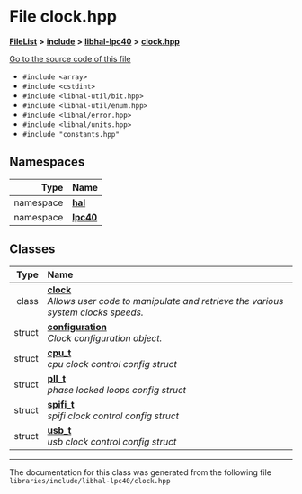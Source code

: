 

# File clock.hpp



[**FileList**](files.md) **>** [**include**](dir_cba0faac6e93618a6e2539705915bd70.md) **>** [**libhal-lpc40**](dir_2fff134b595a3a874b0307aab0eea726.md) **>** [**clock.hpp**](libhal-lpc40_2clock_8hpp.md)

[Go to the source code of this file](libhal-lpc40_2clock_8hpp_source.md)



* `#include <array>`
* `#include <cstdint>`
* `#include <libhal-util/bit.hpp>`
* `#include <libhal-util/enum.hpp>`
* `#include <libhal/error.hpp>`
* `#include <libhal/units.hpp>`
* `#include "constants.hpp"`













## Namespaces

| Type | Name |
| ---: | :--- |
| namespace | [**hal**](namespacehal.md) <br> |
| namespace | [**lpc40**](namespacehal_1_1lpc40.md) <br> |


## Classes

| Type | Name |
| ---: | :--- |
| class | [**clock**](classhal_1_1lpc40_1_1clock.md) <br>_Allows user code to manipulate and retrieve the various system clocks speeds._  |
| struct | [**configuration**](structhal_1_1lpc40_1_1clock_1_1configuration.md) <br>_Clock configuration object._  |
| struct | [**cpu\_t**](structhal_1_1lpc40_1_1clock_1_1configuration_1_1cpu__t.md) <br>_cpu clock control config struct_  |
| struct | [**pll\_t**](structhal_1_1lpc40_1_1clock_1_1configuration_1_1pll__t.md) <br>_phase locked loops config struct_  |
| struct | [**spifi\_t**](structhal_1_1lpc40_1_1clock_1_1configuration_1_1spifi__t.md) <br>_spifi clock control config struct_  |
| struct | [**usb\_t**](structhal_1_1lpc40_1_1clock_1_1configuration_1_1usb__t.md) <br>_usb clock control config struct_  |



















































------------------------------
The documentation for this class was generated from the following file `libraries/include/libhal-lpc40/clock.hpp`


